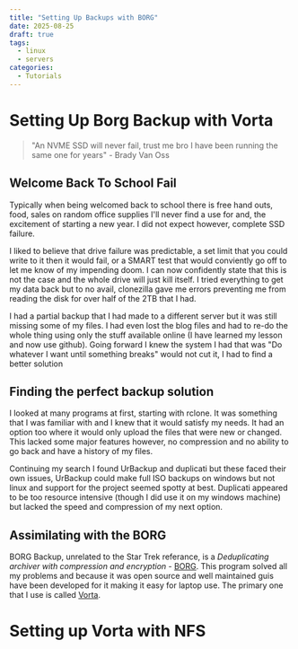 ```yaml
---
title: "Setting Up Backups with BORG"
date: 2025-08-25
draft: true
tags:
  - linux
  - servers
categories:
  - Tutorials
---
```


# Setting Up Borg Backup with Vorta

> "An NVME SSD will never fail, trust me bro I have been running the same one for years" - Brady Van Oss

## Welcome Back To School Fail

Typically when being welcomed back to school there is free hand outs, food, sales on random office supplies I'll never find a use for and, the excitement of starting a new year. I did not expect however, complete SSD failure. 

I liked to believe that drive failure was predictable, a set limit that you could write to it then it would fail, or a SMART test that would conviently go off to let me know of my impending doom. I can now confidently state that this is not the case and the whole drive will just kill itself. I tried everything to get my data back but to no avail, clonezilla gave me errors preventing me from reading the disk for over half of the 2TB that I had.

I had a partial backup that I had made to a different server but it was still missing some of my files. I had even lost the blog files and had to re-do the whole thing using only the stuff available online (I have learned my lesson and now use github). Going forward I knew the system I had that was "Do whatever I want until something breaks" would not cut it, I had to find a better solution

## Finding the perfect backup solution
I looked at many programs at first, starting with rclone. It was something that I was familiar with and I knew that it would satisfy my needs. It had an option too where it would only upload the files that were new or changed. This lacked some major features however, no compression and no ability to go back and have a history of my files.

Continuing my search I found UrBackup and duplicati but these faced their own issues, UrBackup could make full ISO backups on windows but not linux and support for the project seemed spotty at best. Duplicati appeared to be too resource intensive (though I did use it on my windows machine) but lacked the speed and compression of my next option.

## Assimilating with the BORG
BORG Backup, unrelated to the Star Trek referance, is a *Deduplicating archiver with compression and encryption* - [BORG](https://www.borgbackup.org/). This program solved all my problems and because it was open source and well maintained guis have been developed for it making it easy for laptop use. The primary one that I use is called [Vorta](https://vorta.borgbase.com/).

# Setting up Vorta with NFS
